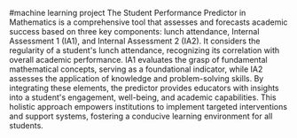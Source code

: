  #machine learning project
 The Student Performance Predictor in Mathematics is a comprehensive tool that assesses and forecasts academic success based on three key components: lunch attendance, Internal Assessment 1 (IA1), and Internal Assessment 2 (IA2). It considers the regularity of a student's lunch attendance, recognizing its correlation with overall academic performance. IA1 evaluates the grasp of fundamental mathematical concepts, serving as a foundational indicator, while IA2 assesses the application of knowledge and problem-solving skills. By integrating these elements, the predictor provides educators with insights into a student's engagement, well-being, and academic capabilities. This holistic approach empowers institutions to implement targeted interventions and support systems, fostering a conducive learning environment for all students.
